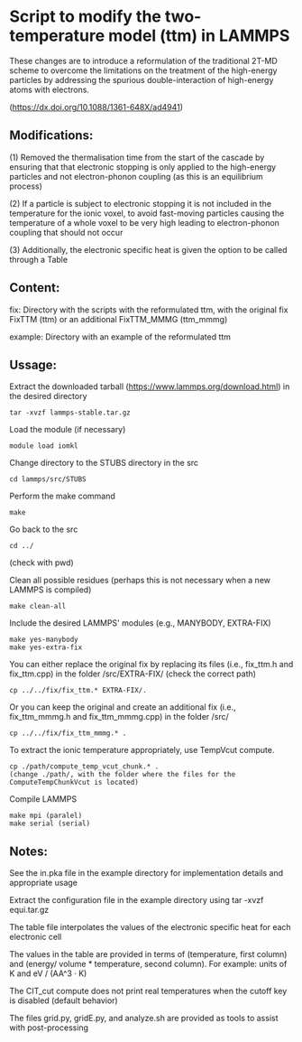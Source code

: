# Script to modify the two-temperature model (ttm) in LAMMPS

These changes are to introduce a reformulation of the traditional 2T-MD scheme to overcome the limitations on the treatment of the high-energy particles by addressing the spurious double-interaction of high-energy atoms with electrons.

(https://dx.doi.org/10.1088/1361-648X/ad4941)

## Modifications:

(1) Removed the thermalisation time from the start of the cascade by ensuring that that electronic stopping is only applied
to the high-energy particles and not electron-phonon coupling (as this is an equilibrium process)

(2) If a particle is subject to electronic stopping it is not included in the temperature for the ionic voxel, to avoid
fast-moving particles causing the temperature of a whole voxel to be very high leading to electron-phonon coupling that should not occur

(3) Additionally, the electronic specific heat is given the option to be called through a Table


## Content:

fix: Directory with the scripts with the reformulated ttm, with the original fix FixTTM (ttm) or an additional FixTTM_MMMG (ttm_mmmg)

example: Directory with an example of the reformulated ttm

## Ussage:

Extract the downloaded tarball (https://www.lammps.org/download.html) in the desired directory

```
tar -xvzf lammps-stable.tar.gz
```

Load the module (if necessary)

```
module load iomkl
```

Change directory to the STUBS directory in the src
```
cd lammps/src/STUBS
```

Perform the make command
```
make
```

Go back to the src
```
cd ../
```
(check with pwd)

Clean all possible residues (perhaps this is not necessary when a new LAMMPS is compiled)
```
make clean-all
```

Include the desired LAMMPS' modules (e.g., MANYBODY, EXTRA-FIX)

```
make yes-manybody
make yes-extra-fix
```

You can either replace the original fix by replacing its files (i.e., fix_ttm.h and fix_ttm.cpp) in the folder /src/EXTRA-FIX/ (check the correct path)

```
cp ../../fix/fix_ttm.* EXTRA-FIX/.
```

Or you can keep the original and create an additional fix (i.e., fix_ttm_mmmg.h and fix_ttm_mmmg.cpp) in the folder /src/
```
cp ../../fix/fix_ttm_mmmg.* .
```

To extract the ionic temperature appropriately, use TempVcut compute.
```
cp ./path/compute_temp_vcut_chunk.* .
(change ./path/, with the folder where the files for the ComputeTempChunkVcut is located)
```

Compile LAMMPS

```
make mpi (paralel)
make serial (serial)
```

## Notes:

See the in.pka file in the example directory for implementation details and appropriate usage

Extract the configuration file in the example directory using tar -xvzf equi.tar.gz

The table file interpolates the values of the electronic specific heat for each electronic cell

The values in the table are provided in terms of (temperature, first column) and (energy/ volume * temperature, second column). For example: units of K and eV / (AA^3 · K)

The CIT_cut compute does not print real temperatures when the cutoff key is disabled (default behavior)

The files grid.py, gridE.py, and analyze.sh are provided as tools to assist with post-processing